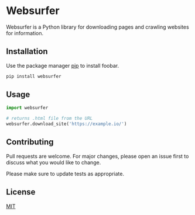 # Websurfer

Websurfer is a Python library for downloading pages and crawling websites for information.

## Installation

Use the package manager [pip](https://pip.pypa.io/en/stable/) to install foobar.

```bash
pip install websurfer
```

## Usage

```python
import websurfer

# returns .html file from the URL
websurfer.download_site('https://example.io/')

```

## Contributing
Pull requests are welcome. For major changes, please open an issue first to discuss what you would like to change.

Please make sure to update tests as appropriate.

## License
[MIT](https://choosealicense.com/licenses/mit/)
